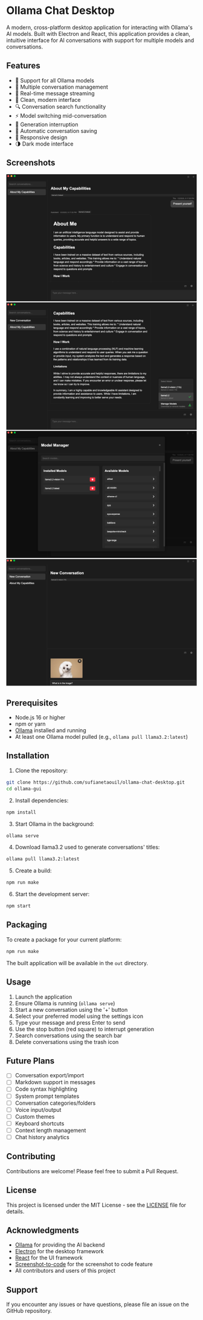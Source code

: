 # Ollama Chat Desktop

A modern, cross-platform desktop application for interacting with Ollama's AI models. Built with Electron and React, this application provides a clean, intuitive interface for AI conversations with support for multiple models and conversations.

## Features

- 🤖 Support for all Ollama models
- 💬 Multiple conversation management
- 🔄 Real-time message streaming
- 🎨 Clean, modern interface
- 🔍 Conversation search functionality
- ⚡ Model switching mid-conversation
- 🛑 Generation interruption
- 💾 Automatic conversation saving
- 📱 Responsive design
- 🌗 Dark mode interface

## Screenshots

![Screenshot](./screenshots/1.png)
![Screenshot](./screenshots/2.png)
![Screenshot](./screenshots/3.png)
![Screenshot](./screenshots/4.png)

## Prerequisites

- Node.js 16 or higher
- npm or yarn
- [Ollama](https://ollama.ai) installed and running
- At least one Ollama model pulled (e.g., `ollama pull llama3.2:latest`)

## Installation

1. Clone the repository:
```bash
git clone https://github.com/sufianetaouil/ollama-chat-desktop.git
cd ollama-gui
```

2. Install dependencies:
```bash
npm install
```

3. Start Ollama in the background:
```bash
ollama serve
```
4. Download llama3.2 used to generate conversations' titles:
```bash
ollama pull llama3.2:latest
```
5. Create a build:
```bash
npm run make
```
6. Start the development server:
```bash
npm start
```

## Packaging

To create a package for your current platform:

```bash
npm run make
```

The built application will be available in the `out` directory.

## Usage

1. Launch the application
2. Ensure Ollama is running (`ollama serve`)
3. Start a new conversation using the '+' button
4. Select your preferred model using the settings icon
5. Type your message and press Enter to send
6. Use the stop button (red square) to interrupt generation
7. Search conversations using the search bar
8. Delete conversations using the trash icon

## Future Plans

- [ ] Conversation export/import
- [ ] Markdown support in messages
- [ ] Code syntax highlighting
- [ ] System prompt templates
- [ ] Conversation categories/folders
- [ ] Voice input/output
- [ ] Custom themes
- [ ] Keyboard shortcuts
- [ ] Context length management
- [ ] Chat history analytics

## Contributing

Contributions are welcome! Please feel free to submit a Pull Request.

## License

This project is licensed under the MIT License - see the [LICENSE](LICENSE) file for details.

## Acknowledgments

- [Ollama](https://ollama.ai) for providing the AI backend
- [Electron](https://www.electronjs.org/) for the desktop framework
- [React](https://reactjs.org/) for the UI framework
- [Screenshot-to-code](https://github.com/abi/screenshot-to-code) for the screenshot to code feature
- All contributors and users of this project

## Support

If you encounter any issues or have questions, please file an issue on the GitHub repository.
```
